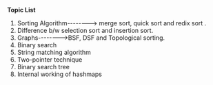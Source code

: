 
**Topic List**
1. Sorting Algorithm--------> merge sort, quick sort and redix sort .
2. Difference b/w selection sort and insertion sort.
3. Graphs-------->BSF, DSF and Topological sorting.
4. Binary search
5. String matching algorithm
6. Two-pointer technique
7. Binary search tree
8. Internal working of hashmaps